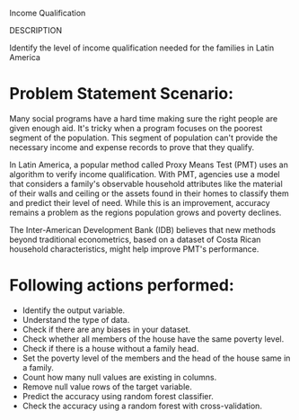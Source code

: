Income Qualification 

DESCRIPTION

Identify the level of income qualification needed for the families in Latin America

# Problem Statement Scenario:
Many social programs have a hard time making sure the right people are given enough aid. 
It's tricky when a program focuses on the poorest segment of the population. 
This segment of population can't provide the necessary income and expense records to prove that they qualify.

In Latin America, a popular method called Proxy Means Test (PMT) uses an algorithm to verify income qualification. 
With PMT, agencies use a model that considers a family's observable household attributes like the material of their 
walls and ceiling or the assets found in their homes to classify them and predict their level of need. 
While this is an improvement, accuracy remains a problem as the regions population grows and poverty declines.

The Inter-American Development Bank (IDB) believes that new methods beyond traditional econometrics, 
based on a dataset of Costa Rican household characteristics, might help improve PMT's performance.

# Following actions performed:
* Identify the output variable.
* Understand the type of data.
* Check if there are any biases in your dataset.
* Check whether all members of the house have the same poverty level.
* Check if there is a house without a family head.
* Set the poverty level of the members and the head of the house same in a family.
* Count how many null values are existing in columns.
* Remove null value rows of the target variable.
* Predict the accuracy using random forest classifier.
* Check the accuracy using a random forest with cross-validation.
